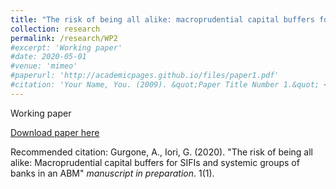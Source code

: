 ```yaml
---
title: "The risk of being all alike: macroprudential capital buffers for SIFIs and systemic groups of banks in an ABM"
collection: research
permalink: /research/WP2
#excerpt: 'Working paper'
#date: 2020-05-01
#venue: 'mimeo'
#paperurl: 'http://academicpages.github.io/files/paper1.pdf'
#citation: 'Your Name, You. (2009). &quot;Paper Title Number 1.&quot; <i>Journal 1</i>. 1(1).'
---
```


Working paper 

[Download paper here](http://agurgone.github.io/files/GGI_extended_WEHIA_2020.pdf)

Recommended citation: Gurgone, A., Iori, G. (2020). "The risk of being all alike: Macroprudential capital buffers for
SIFIs and systemic groups of banks in an ABM" <i>manuscript in preparation</i>. 1(1).
